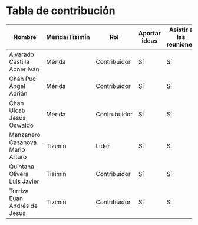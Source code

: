 # Tabla de contribución

| Nombre |  Mérida/Tizimín  | Rol  | Aportar ideas | Asistir a las reuniones | Trabajo en equipo| Buena organización| Porcentaje|
| ------------- |------------ |------------------------------ |------ | ------- |------------| -----------| ------------|
| Alvarado Castilla Abner Iván |   Mérida  | Contribuidor | Sí | Sí |Sí| Sí | 100% |
| Chan Puc Ángel Adrián |   Mérida  | Contribuidor  | Sí | Sí |Sí| Sí | 100% |
| Chan Uicab Jesús Oswaldo | Mérida |  Contrubuidor | Sí | Sí |Sí| Sí | 100% |
| Manzanero Casanova Mario Arturo | Tizimín |  Líder   | Sí | Sí |Sí| Sí | 100% |
| Quintana Olivera Luis Javier |  Tizimín | Contribuidor    | Sí | Sí |Sí| Sí | 100%|
| Turriza Euan Andrés de Jesús|  Tizimín | Contribuidor   | Sí | Sí |Sí| Sí | 100% |

